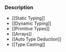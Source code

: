 ### Description
* [[Static Typing]]
* [[Dynamic Typing]]
* [[Primitive Types]]
* [[Arrays]]
* [[Auto Type Deduction]]
* [[Type Casting]]